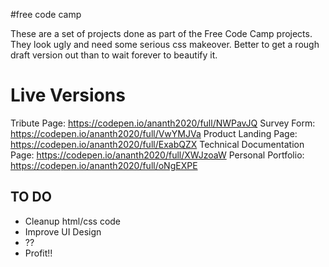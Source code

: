 #free code camp

These are a set of projects done as part of the Free Code Camp projects. They look ugly and need some serious css makeover. Better to get a rough draft version out than to wait forever to beautify it. 

# Live Versions

Tribute Page: https://codepen.io/ananth2020/full/NWPavJQ
Survey Form: https://codepen.io/ananth2020/full/VwYMJVa
Product Landing Page: https://codepen.io/ananth2020/full/ExabQZX
Technical Documentation Page: https://codepen.io/ananth2020/full/XWJzoaW
Personal Portfolio: https://codepen.io/ananth2020/full/oNgEXPE

TO DO
------
- Cleanup html/css code
- Improve UI Design
- ??
- Profit!!


